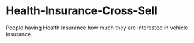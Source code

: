 # Health-Insurance-Cross-Sell
People having Health Insurance how much they are interested in vehicle Insurance.

